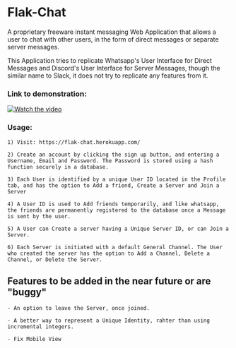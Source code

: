 # Flak-Chat

A proprietary freeware instant messaging Web Application that allows a user to chat with other users, in the form of direct messages or separate server messages.

This Application tries to replicate Whatsapp's User Interface for Direct Messages and Discord's User Interface for Server Messages, though the similar name to Slack, it does not try to replicate any features from it.

### Link to demonstration: 

[![Watch the video](https://cdn.discordapp.com/attachments/703184836097081406/731153153650720798/tn.png)](https://youtu.be/mf0qoZe-Pl4)

### Usage: 

    1) Visit: https://flak-chat.herokuapp.com/
    
    2) Create an account by clicking the sign up button, and entering a Username, Email and Password. The Password is stored using a hash function securely in a database.
    
    3) Each User is identified by a unique User ID located in the Profile tab, and has the option to Add a friend, Create a Server and Join a Server
    
    4) A User ID is used to Add friends temporarily, and like whatsapp, the friends are permanently registered to the database once a Message is sent by the user.
    
    5) A User can Create a server having a Unique Server ID, or can Join a Server. 
    
    6) Each Server is initiated with a default General Channel. The User who created the server has the option to Add a Channel, Delete a Channel, or Delete the Server.
    

## Features to be added in the near future or are "buggy"

    - An option to leave the Server, once joined.
    
    - A better way to represent a Unique Identity, rahter than using incremental integers.
    
    - Fix Mobile View
    
    

